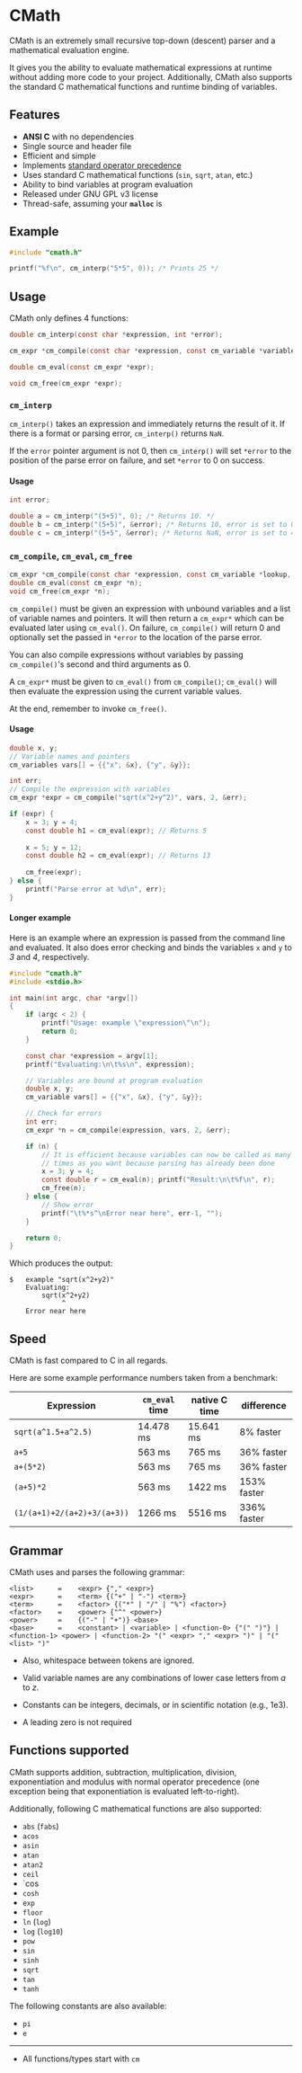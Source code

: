# CMath
CMath is an extremely small recursive top-down (descent) parser and a mathematical evaluation engine.

It gives you the ability to evaluate mathematical expressions at runtime without adding more code to your project. Additionally, CMath also supports the standard C mathematical functions and runtime binding of variables.

## Features

- **ANSI C** with no dependencies
- Single source and header file
- Efficient and simple
- Implements [standard operator precedence](http://en.cppreference.com/w/c/language/operator_precedence)
- Uses standard C mathematical functions (`sin`, `sqrt`, `atan`, etc.)
- Ability to bind variables at program evaluation
- Released under GNU GPL v3 license
- Thread-safe, assuming your **`malloc`** is

## Example
```c
#include "cmath.h"

printf("%f\n", cm_interp("5*5", 0)); /* Prints 25 */
```

## Usage
CMath only defines 4 functions:

```c
double cm_interp(const char *expression, int *error);

cm_expr *cm_compile(const char *expression, const cm_variable *variables, int var_count, int *error);

double cm_eval(const cm_expr *expr);

void cm_free(cm_expr *expr);
```

### `cm_interp`
`cm_interp()` takes an expression and immediately returns the result of it. If there is a format or parsing error, `cm_interp()` returns `NaN`.

If the `error` pointer argument is not 0, then `cm_interp()` will set `*error` to the position of the parse error on failure, and set `*error` to 0 on success.

#### Usage
```c
int error;

double a = cm_interp("(5+5)", 0); /* Returns 10. */
double b = cm_interp("(5+5)", &error); /* Returns 10, error is set to 0. */
double c = cm_interp("(5+5", &error); /* Returns NaN, error is set to 4. */
```

### `cm_compile`, `cm_eval`, `cm_free`
```c
cm_expr *cm_compile(const char *expression, const cm_variable *lookup, int lookup_len, int *error);
double cm_eval(const cm_expr *n);
void cm_free(cm_expr *n);
```

`cm_compile()` must be given an expression with unbound variables and a list of variable names and pointers. It will then return a `cm_expr*` which can be evaluated later using `cm_eval()`. On failure, `cm_compile()` will return 0 and optionally set the passed in `*error` to the location of the parse error.

You can also compile expressions without variables by passing `cm_compile()`'s second and third arguments as 0.

A `cm_expr*` must be given to `cm_eval()` from `cm_compile()`; `cm_eval()` will then evaluate the expression using the current variable values. 

At the end, remember to invoke `cm_free()`.

#### Usage
```c
double x, y;
// Variable names and pointers
cm_variables vars[] = {{"x", &x}, {"y", &y}};

int err;
// Compile the expression with variables
cm_expr *expr = cm_compile("sqrt(x^2+y^2)", vars, 2, &err);

if (expr) {
	x = 3; y = 4;
	const double h1 = cm_eval(expr); // Returns 5
	
	x = 5; y = 12;
	const double h2 = cm_eval(expr); // Returns 13
	
	cm_free(expr);
} else {
	printf("Parse error at %d\n", err);
}
```

#### Longer example
Here is an example where an expression is passed from the command line and evaluated. It also does error checking and binds the variables `x` and `y` to *3* and *4*, respectively.

```c
#include "cmath.h"
#include <stdio.h>

int main(int argc, char *argv[])
{
	if (argc < 2) {
		printf("Usage: example \"expression\"\n");
		return 0;
	}

	const char *expression = argv[1];
	printf("Evaluating:\n\t%s\n", expression);

	// Variables are bound at program evaluation
	double x, y;
	cm_variable vars[] = {{"x", &x}, {"y", &y}};

	// Check for errors
	int err;
	cm_expr *n = cm_compile(expression, vars, 2, &err);

	if (n) {
		// It is efficient because variables can now be called as many 
		// times as you want because parsing has already been done
		x = 3; y = 4;
		const double r = cm_eval(n); printf("Result:\n\t%f\n", r);
		cm_free(n);
	} else {
		// Show error
		printf("\t%*s^\nError near here", err-1, "");
	}

	return 0;
}

```

Which produces the output:
```
$	example "sqrt(x^2+y2)"
	Evaluating:
		sqrt(x^2+y2)
			 ^
	Error near here
```

## Speed
CMath is fast compared to C in all regards. 

Here are some example performance numbers taken from a benchmark:

|**Expression** |**`cm_eval` time**| **native C time** | **difference**|
|----------------------|----------------------------|---------------------------|---------------------|
|`sqrt(a^1.5+a^2.5)`|14.478 ms|15.641 ms|8% faster|
|`a+5`|563 ms|765 ms|36% faster|
|`a+(5*2)`|563 ms|765 ms|36% faster|
|`(a+5)*2`|563 ms|1422 ms|153% faster|
|`(1/(a+1)+2/(a+2)+3/(a+3))`|1266 ms | 5516 ms | 336% faster|


## Grammar
CMath uses and parses the following grammar:
```
<list>      =    <expr> {"," <expr>}
<expr>      =    <term> {("+" | "-") <term>}
<term>      =    <factor> {("*" | "/" | "%") <factor>}
<factor>    =    <power> {"^" <power>}
<power>     =    {("-" | "+")} <base>
<base>      =    <constant> | <variable> | <function-0> {"(" ")"} | <function-1> <power> | <function-2> "(" <expr> "," <expr> ")" | "(" <list> ")"
```
- Also, whitespace between tokens are ignored. 

- Valid variable names are any combinations of lower case letters from *a* to *z*. 

- Constants can be integers, decimals, or in scientific notation (e.g., 1e3).

- A leading zero is not required 

## Functions supported
CMath supports addition, subtraction, multiplication, division, exponentiation and modulus with normal operator precedence (one exception being that exponentiation is evaluated left-to-right).

Additionally, following C mathematical functions are also supported:

- `abs` (`fabs`)
- `acos`
- `asin`
- `atan`
- `atan2`
- `ceil`
- `cos
- `cosh`
- `exp`
- `floor`
- `ln` (`log`)
- `log` (`log10`)
- `pow`
- `sin`
- `sinh`
- `sqrt`
- `tan`
- `tanh`

The following constants are also available:

- `pi`
- `e`

---

- All functions/types start with `cm`
